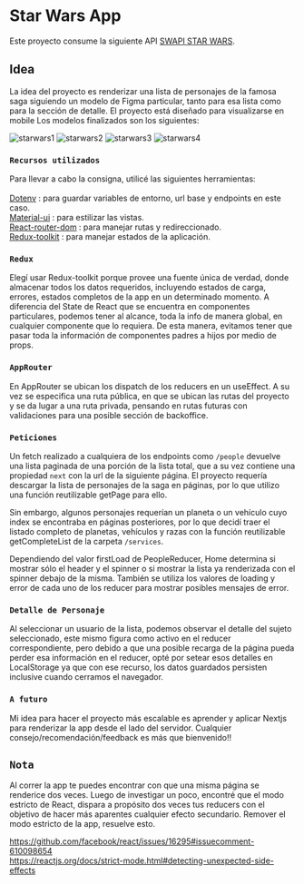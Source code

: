 # Star Wars App

  Este proyecto consume la siguiente API [SWAPI STAR WARS](https://swapi.dev/).

## Idea

  La idea del proyecto es renderizar una lista de personajes de la famosa saga siguiendo un modelo de Figma particular, tanto para esa lista como para la sección de detalle. El proyecto está diseñado para visualizarse en mobile Los modelos finalizados son los siguientes: 
  
  
  ![starwars1](https://user-images.githubusercontent.com/62775484/164109437-abdc5dd3-9d20-4c20-9a34-4ec246186505.png)
  ![starwars2](https://user-images.githubusercontent.com/62775484/164110138-763110fd-1749-4ba0-b581-3d4dc7dc7d0d.png)
  ![starwars3](https://user-images.githubusercontent.com/62775484/164110325-53821e00-b632-4ac6-aa87-ff271e5afa35.png)
  ![starwars4](https://user-images.githubusercontent.com/62775484/164110293-9f8a0402-2d28-43d2-91ee-fc25c37dad86.png)



### `Recursos utilizados`

  Para llevar a cabo la consigna, utilicé las siguientes herramientas:\
  \
    [Dotenv](https://www.npmjs.com/package/dotenv) : para guardar variables de entorno, url base y endpoints en este caso.\
    [Material-ui](https://mui.com/) : para estilizar las vistas.\
    [React-router-dom](https://v5.reactrouter.com/web/guides/quick-start) : para manejar rutas y redireccionado.\
    [Redux-toolkit](https://redux-toolkit.js.org/) : para manejar estados de la aplicación.
    
    
### `Redux`

  Elegí usar Redux-toolkit porque provee una fuente única de verdad, donde almacenar todos los datos requeridos, incluyendo estados de carga, errores, estados completos de la app en un determinado momento. 
   A diferencia del State de React que se encuentra en componentes particulares, podemos tener al alcance, toda la info de manera global, en cualquier componente que lo requiera. De esta manera, evitamos tener que pasar toda la información de componentes padres a hijos por medio de props.
   
### `AppRouter`

En AppRouter se ubican los dispatch de los reducers en un useEffect. A su vez se especifica una ruta pública, en que se ubican las rutas del proyecto y se da lugar a una ruta privada, pensando en rutas futuras con validaciones para una posible sección de backoffice.

### `Peticiones`

Un fetch realizado a cualquiera de los endpoints como `/people` devuelve una lista paginada de una porción de la lista total, que a su vez contiene una propiedad `next` con la url de la siguiente página. El proyecto requería descargar la lista de personajes de la saga en páginas, por lo que utilizo una función reutilizable getPage para ello.

Sin embargo, algunos personajes requerían un planeta o un vehículo cuyo index se encontraba en páginas posteriores, por lo que decidí traer el listado completo de planetas, vehículos y razas con la función reutilizable getCompleteList de la carpeta `/services`.

Dependiendo del valor firstLoad de PeopleReducer, Home determina si mostrar sólo el header y el spinner o si mostrar la lista ya renderizada con el spinner debajo de la misma. También se utiliza los valores de loading y error de cada uno de los reducer para mostrar posibles mensajes de error.

### `Detalle de Personaje`

Al seleccionar un usuario de la lista, podemos observar el detalle del sujeto seleccionado, este mismo figura como activo en el reducer correspondiente, pero debido a que una posible recarga de la página pueda perder esa información en el reducer, opté por setear esos detalles en LocalStorage ya que con ese recurso, los datos guardados persisten inclusive cuando cerramos el navegador.

### `A futuro`

Mi idea para hacer el proyecto más escalable es aprender y aplicar Nextjs para renderizar la app desde el lado del servidor. Cualquier consejo/recomendación/feedback es más que bienvenido!!


## `Nota`

Al correr la app te puedes encontrar con que una misma página se renderice dos veces. Luego de investigar un poco, encontré que el modo estricto de React, dispara a propósito dos veces tus reducers con el objetivo de hacer más aparentes cualquier efecto secundario. Remover el modo estricto de la app, resuelve esto. 

https://github.com/facebook/react/issues/16295#issuecomment-610098654 \
https://reactjs.org/docs/strict-mode.html#detecting-unexpected-side-effects


 






